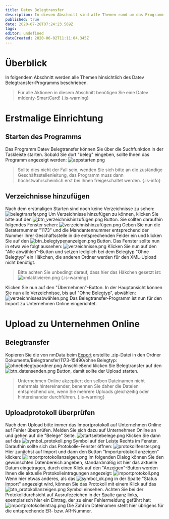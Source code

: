 ```yaml
---
title: Datev Belegtransfer
description: In diesem Abschnitt sind alle Themen rund um das Programm Belegtransfer beschrieben
published: true
date: 2020-07-28T07:24:23.569Z
tags: 
editor: undefined
dateCreated: 2020-06-02T11:11:04.345Z
---
```


# Überblick
In folgendem Abschnitt werden alle Themen hinsichtlich des Datev Belegtransfer-Programms beschrieben.
> Für alle Aktionen in diesem Abschnitt benötigen Sie eine Datev mIdenty-SmartCard! {.is-warning}
# Erstmalige Einrichtung
## Starten des Programms
Das Programm Datev Belegtransfer können Sie über die Suchfunktion in der Taskleiste starten. Sobald Sie dort "beleg" eingeben, sollte Ihnen das Programm angezeigt werden:
![appstarten.png](/files-belegtransfer/appstarten.png)
> Sollte dies nicht der Fall sein, wenden Sie sich bitte an die zuständige Geschäftsstellenleitung, das Programm muss dann höchstwahrscheinlich erst bei Ihnen freigeschaltet werden.
{.is-info}

## Verzeichnisse hinzufügen
Nach dem erstmaligen Starten sind noch keine Verzeichnisse zu sehen:
![belegtransfer.png](/files-belegtransfer/belegtransfer.png)
Um Verzeichnisse hinzufügen zu können, klicken Sie bitte auf den ![btn_verzeichnishinzufügen.png](/files-belegtransfer/btn_verzeichnishinzufügen.png) Button. Sie sollten daraufhin folgendes Fenster sehen:
![verzeichnishinzufügen.png](/files-belegtransfer/verzeichnishinzufügen.png)
Geben Sie nun die Beraternummer "1173" und die Mandantennummer entsprechend der Nummer Ihrer Geschäftsstelle in die entsprechenden Felder ein und klicken Sie auf den ![btn_belegtypenanzeigen.png](/files-belegtransfer/btn_belegtypenanzeigen.png) Button. Das Fenster sollte nun in etwa wie folgt aussehen:
![verzeichnisse.png](/files-belegtransfer/verzeichnisse.png)
Klicken Sie nun auf den "Alle abwählen"-Button und setzen lediglich bei dem Belegtyp "Ohne Belegtyp" ein Häkchen, die anderen Ordner werden für den XML-Upload nicht benötigt.
> Bitte achten Sie unbedingt darauf, dass hier das Häkchen gesetzt ist:
> ![xmlaktivieren.png](/files-belegtransfer/xmlaktivieren.png) {.is-warning}

Klicken Sie nun auf den "Übernehmen"-Button.
In der Hauptansicht können Sie nun alle Verzeichnisse, bis auf "Ohne Belegtyp", abwählen:
![verzeichnisseabwählen.png](/files-belegtransfer/verzeichnisseabwählen.png)
Das Belegtransfer-Programm ist nun für den Import zu Unternehmen Online eingerichtet. 

# Upload zu Unternehmen Online
## Belegtransfer
Kopieren Sie die von nmData beim [Export](/verwaltung/export/export-aus-nmdata) erstellte .zip-Datei in den Ordner Dokumente/Belegtransfer/1173-15490/ohne Belegtyp:
![ohnebelegtypordner.png](/files-belegtransfer/ohnebelegtypordner.png)
Anschließend klicken Sie  Belegtransfer auf den ![btn_datensenden.png](/files-belegtransfer/btn_datensenden.png) Button, damit sollte der Upload starten. 
> Unternehmen Online akzeptiert den selben Dateinamen nicht mehrmals hintereinander, benennen Sie daher die Dateien entsprechend um, wenn Sie mehrere Uploads gleichzeitig oder hintereinander durchführen. {.is-warning}
## Uploadprotokoll überprüfen
Nach dem Upload bitte immer das Importprotokoll auf Unternehmen Online auf Fehler überprüfen. Melden Sie sich dazu auf Unternehmen Online an und gehen auf die "Belege" Seite. 
![startseitebelege.png](/files-belegtransfer/startseitebelege.png)
Klicken Sie dann auf das ![symbol_protokoll.png](/files-belegtransfer/symbol_protokoll.png) Symbol auf der Leiste Rechts im Fenster. Daraufhin sollte sich das Protokolle-Fenster öffnen:
![protokollfenster.png](/files-belegtransfer/protokollfenster.png)
Hier zunächst auf Import und dann den Button "Importprotokoll anzeigen" klicken:
![importprotokollanzeigen.png](/files-belegtransfer/importprotokollanzeigen.png)
Im folgenden Dialog können Sie den gewünschten Datenbereich angeben, standardmäßig ist hier das aktuelle Datum eingetragen, durch einen Klick auf den "Anzeigen"-Button werden Ihnen die aktuelle Protokolleintragungen angezeigt:
![importprotokoll.png](/files-belegtransfer/importprotokoll.png)
Wenn hier etwas anderes, als das ![symbol_ok.png](/files-belegtransfer/symbol_ok.png) in der Spalte "Status Import" angezeigt wird, können Sie das Protokoll mit einem Klick auf das ![btn_protokollanzeigen.png](/files-belegtransfer/btn_protokollanzeigen.png) Symbol einsehen. Achten Sie bei der Protokolldurchsicht auf Ausrufezeichen in der Spalte ganz links, exemplarisch hier ein Eintrag, der zu einer Fehlermeldung geführt hat:
![importprotokolleintrag.png](/files-belegtransfer/importprotokolleintrag.png)
Die Zahl im Dateinamen steht hier übrigens für die entsprechende ER- bzw. AR-Nummer.
